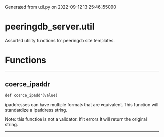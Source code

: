 Generated from util.py on 2022-09-12 13:25:46.155090

# peeringdb_server.util

Assorted utility functions for peeringdb site templates.

# Functions
---

## coerce_ipaddr
`def coerce_ipaddr(value)`

ipaddresses can have multiple formats that are equivalent.
This function will standardize a ipaddress string.

Note: this function is not a validator. If it errors
It will return the original string.

---
